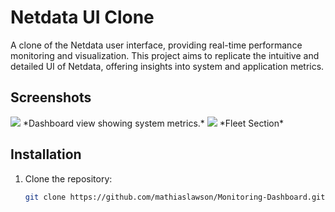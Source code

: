 # Netdata UI Clone

A clone of the Netdata user interface, providing real-time performance monitoring and visualization. This project aims to replicate the intuitive and detailed UI of Netdata, offering insights into system and application metrics.

## Screenshots

<img src="https://utfs.io/f/00cd3bb8-8743-4339-8fbf-82b90e240529-qe3364.png">
*Dashboard view showing system metrics.*

<img src="https://utfs.io/f/5438719e-aded-4806-85a1-05e74c07277d-1m24i6.png">
*Fleet Section*

## Installation

1. Clone the repository:
   ```sh
   git clone https://github.com/mathiaslawson/Monitoring-Dashboard.git
